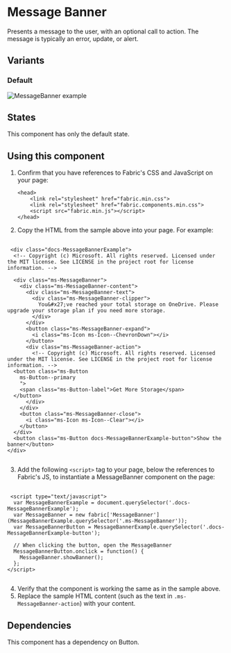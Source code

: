 # Message Banner
Presents a message to the user, with an optional call to action. The message is typically an error, update, or alert.

## Variants

### Default


![MessageBanner example](https://raw.githubusercontent.com/OfficeDev/office-ui-fabric-js/master/ghdocs/component_images/MessageBanner-default.png)


## States
This component has only the default state.

## Using this component
1. Confirm that you have references to Fabric's CSS and JavaScript on your page:
    ```
    <head>
        <link rel="stylesheet" href="fabric.min.css">
        <link rel="stylesheet" href="fabric.components.min.css">
        <script src="fabric.min.js"></script>
    </head>
    ```
2. Copy the HTML from the sample above into your page. For example:

<pre>
    <code>
 &lt;div class&#x3D;&quot;docs-MessageBannerExample&quot;&gt;
  &lt;!-- Copyright (c) Microsoft. All rights reserved. Licensed under the MIT license. See LICENSE in the project root for license information. --&gt;
  
  &lt;div class&#x3D;&quot;ms-MessageBanner&quot;&gt;
    &lt;div class&#x3D;&quot;ms-MessageBanner-content&quot;&gt;
      &lt;div class&#x3D;&quot;ms-MessageBanner-text&quot;&gt;
        &lt;div class&#x3D;&quot;ms-MessageBanner-clipper&quot;&gt;
          You&amp;#x27;ve reached your total storage on OneDrive. Please upgrade your storage plan if you need more storage.
        &lt;/div&gt;
      &lt;/div&gt;
      &lt;button class&#x3D;&quot;ms-MessageBanner-expand&quot;&gt;
        &lt;i class&#x3D;&quot;ms-Icon ms-Icon--ChevronDown&quot;&gt;&lt;/i&gt;
      &lt;/button&gt;
      &lt;div class&#x3D;&quot;ms-MessageBanner-action&quot;&gt;
        &lt;!-- Copyright (c) Microsoft. All rights reserved. Licensed under the MIT license. See LICENSE in the project root for license information. --&gt;
  &lt;button class&#x3D;&quot;ms-Button 
    ms-Button--primary
    &quot;&gt;
    &lt;span class&#x3D;&quot;ms-Button-label&quot;&gt;Get More Storage&lt;/span&gt;
  &lt;/button&gt;
      &lt;/div&gt;
    &lt;/div&gt;
    &lt;button class&#x3D;&quot;ms-MessageBanner-close&quot;&gt;
      &lt;i class&#x3D;&quot;ms-Icon ms-Icon--Clear&quot;&gt;&lt;/i&gt;
    &lt;/button&gt;
  &lt;/div&gt;
  &lt;button class&#x3D;&quot;ms-Button docs-MessageBannerExample-button&quot;&gt;Show the banner&lt;/button&gt;
&lt;/div&gt;
    </code>
</pre>

3. Add the following `<script>` tag to your page, below the references to Fabric's JS, to instantiate a MessageBanner component on the page:

<pre>
    <code>
 &lt;script type&#x3D;&quot;text/javascript&quot;&gt;
  var MessageBannerExample &#x3D; document.querySelector(&#x27;.docs-MessageBannerExample&#x27;);
  var MessageBanner &#x3D; new fabric[&#x27;MessageBanner&#x27;](MessageBannerExample.querySelector(&#x27;.ms-MessageBanner&#x27;));
  var MessageBannerButton &#x3D; MessageBannerExample.querySelector(&#x27;.docs-MessageBannerExample-button&#x27;);
  
  // When clicking the button, open the MessageBanner
  MessageBannerButton.onclick &#x3D; function() {
    MessageBanner.showBanner();
  };
&lt;/script&gt;
    </code>
</pre>

4. Verify that the component is working the same as in the sample above.
5. Replace the sample HTML content (such as the text in `.ms-MessageBanner-action`) with your content.

## Dependencies
This component has a dependency on Button.


<script type="text/javascript">
  var MessageBannerExample = document.querySelector('.docs-MessageBannerExample');
  var MessageBanner = new fabric['MessageBanner'](MessageBannerExample.querySelector('.ms-MessageBanner'));
  var MessageBannerButton = MessageBannerExample.querySelector('.docs-MessageBannerExample-button');
  
  // When clicking the button, open the MessageBanner
  MessageBannerButton.onclick = function() {
    MessageBanner.showBanner();
  };
</script>